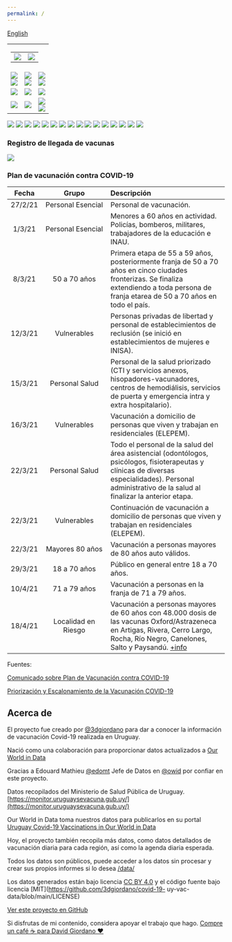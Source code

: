```yaml
---
permalink: /
---
```

<div id="lang_selector">
  <a href="/en/">English</a>
</div>
<!-- ShareThis BEGIN --><div class="sharethis-inline-share-buttons"></div><!-- ShareThis END -->
<!-- 
<br><br>
<table>
  <tr>
    <td align="center">
      <img src="https://raw.githubusercontent.com/3dgiordano/covid-19-uy-vacc-data/main/web/maintenance.jpg" width="50%">
    </td>
    <td>
      Actualmente existen problemas en los datos proporcionados por el Ministerio de Salud Pública.<br>
      Los datos se actualizarán automáticamente en cuanto ellos resuelvan sus problemas.
    </td>
  </tr>
</table>
-->
<table id="dashboard">
  <tr>
    <td align="right" colspan=3>
      <table id="date_header">
        <tr>
          <td align="right">
            <img src="/web/charts/425905901.png">
          </td>
          <td align="center">
            <img src="/web/charts/1299383115.png">
          </td>
        </tr>
      </table>
    </td>
  </tr>
  <tr>
    <td align="center">
      <img src="/web/charts/1492441660.png">
      <br>
      <img src="/web/charts/736411819.png">
    </td>
    <td align="center">
      <img src="/web/charts/22096209.png">
      <br>
      <img src="/web/charts/873256307.png">
    </td>
    <td align="center">
      <img src="/web/charts/1058712731.png">
      <br>
      <img src="/web/charts/1357338484.png">
    </td>
  </tr>
  <tr>
    <td align="center">
      <img src="/web/charts/591742088.png">
    </td>
    <td align="center">
      <img src="/web/charts/1958520312.png">
    </td>
    <td align="center">
      <img src="/web/charts/373318070.png">
    </td>
  </tr>
  <tr>
    <td align="center">
      <img src="/web/charts/1924052371.png">
    </td>
    <td align="center">
      <img src="/web/charts/1074834619.png">
    </td>
    <td align="center">
      <img src="/web/charts/141578891.png"><br>
      <img src="/web/charts/2074125212.png">
    </td>
  </tr>
</table>

<img src="/web/charts/1744392307.png">

<img src="/web/charts/1320291746.png">

<img src="/web/charts/682972572.png">

<img src="/web/charts/119707745.png">

<img src="/web/charts/1158305404.png">

<img src="/web/charts/1781225090.png">

<img src="/web/charts/259061157.png">

<img src="/web/charts/121562673.png">

<img src="/web/charts/395420450.png">

<img src="/web/charts/1279668502.png">

<img src="/web/charts/1092961723.png">

<img src="/web/charts/134138183.png">

<img src="/web/charts/1785941673.png">

<img src="/web/charts/824007235.png">

<img src="/web/charts/1140302154.png">

<img src="/web/charts/661817159.png">

### Registro de llegada de vacunas

<img src="/web/charts/861619954.png">

### Plan de vacunación contra COVID-19

| **Fecha**  | &nbsp;&nbsp;&nbsp;&nbsp;&nbsp;&nbsp;&nbsp;&nbsp;&nbsp;&nbsp;**Grupo**&nbsp;&nbsp;&nbsp;&nbsp;&nbsp;&nbsp;&nbsp;&nbsp;&nbsp;&nbsp; | **Descripción** |
| :----: | :----: | :----------- |
| 27/2/21 | Personal Esencial | Personal de vacunación. | 
| 1/3/21 | Personal Esencial | Menores a 60 años en actividad. Policías, bomberos, militares, trabajadores de la educación e INAU. |
| 8/3/21 | 50 a 70 años | Primera etapa de 55 a 59 años, posteriormente franja de 50 a 70 años en cinco ciudades fronterizas. Se finaliza extendiendo a toda persona de franja etarea de 50 a 70 años en todo el país.|
| 12/3/21 | Vulnerables | Personas privadas de libertad y personal de establecimientos de reclusión (se inició en establecimientos de mujeres e INISA).|
| 15/3/21 | Personal Salud | Personal de la salud priorizado (CTI y servicios anexos, hisopadores-vacunadores, centros de hemodiálisis, servicios de puerta y emergencia intra y extra hospitalario).|
| 16/3/21 | Vulnerables |Vacunación a domicilio de personas que viven y trabajan en residenciales (ELEPEM).|
| 22/3/21 | Personal Salud | Todo el personal de la salud del área asistencial (odontólogos, psicólogos, fisioterapeutas y clínicas de diversas especialidades). Personal administrativo de la salud al finalizar la anterior etapa.|
| 22/3/21 | Vulnerables | Continuación de vacunación a domicilio de personas que viven y trabajan en residenciales (ELEPEM).|
| 22/3/21 | Mayores 80 años | Vacunación a personas mayores de 80 años auto válidos.|
| 29/3/21 | 18 a 70 años | Público en general entre 18 a 70 años.|
| 10/4/21 | 71 a 79 años | Vacunación a personas en la franja de 71 a 79 años.|
| 18/4/21 | Localidad en Riesgo | Vacunación a personas mayores de 60 años con 48.000 dosis de las vacunas Oxford/Astrazeneca en Artigas, Rivera, Cerro Largo, Rocha, Río Negro, Canelones, Salto y Paysandú. [+info](https://www.gub.uy/ministerio-salud-publica/comunicacion/noticias/vacuna-oxfordastrazeneca-departamentos-mayor-riesgo)

Fuentes:

[Comunicado sobre Plan de Vacunación contra COVID-19](https://www.gub.uy/ministerio-salud-publica/comunicacion/noticias/comunicado-sobre-plan-vacunacion-contra-covid-19)

[Priorización y Escalonamiento de la Vacunación COVID-19](https://www.gub.uy/ministerio-salud-publica/comunicacion/noticias/priorizacion-escalonamiento-vacunacion-covid-19)

## Acerca de

El proyecto fue creado por [@3dgiordano](https://github.com/3dgiordano) para dar a conocer la información de vacunación Covid-19 realizada en Uruguay.

Nació como una colaboración para proporcionar datos actualizados a [Our World in Data](https://ourworldindata.org/)

Gracias a Edouard Mathieu [@edomt](https://github.com/edomt) Jefe de Datos en [@owid](https://github.com/owid) por confiar en este proyecto.

Datos recopilados del Ministerio de Salud Pública de Uruguay. [https://monitor.uruguaysevacuna.gub.uy/](https://monitor.uruguaysevacuna.gub.uy/)

Our World in Data toma nuestros datos para publicarlos en su portal [Uruguay Covid-19 Vaccinations in Our World in Data](https://ourworldindata.org/covid-vaccinations?country=~URY)

Hoy, el proyecto también recopila más datos, como datos detallados de vacunación diaria para cada región, así como la agenda diaria esperada.

Todos los datos son públicos, puede acceder a los datos sin procesar y crear sus propios informes si lo desea [/data/](https://github.com/3dgiordano/covid-19-uy-vacc-data/blob/main/data/)

Los datos generados están bajo licencia [CC BY 4.0](https://creativecommons.org/licenses/by/4.0/) y el código fuente bajo licencia [MIT](https://github.com/3dgiordano/covid-19- uy-vac-data/blob/main/LICENSE)

[Ver este proyecto en GitHub](https://github.com/3dgiordano/covid-19-uy-vacc-data)

Si disfrutas de mi contenido, considera apoyar el trabajo que hago.
[Compre un café ☕ para David Giordano ❤️](https://ko-fi.com/davidgiordano)

